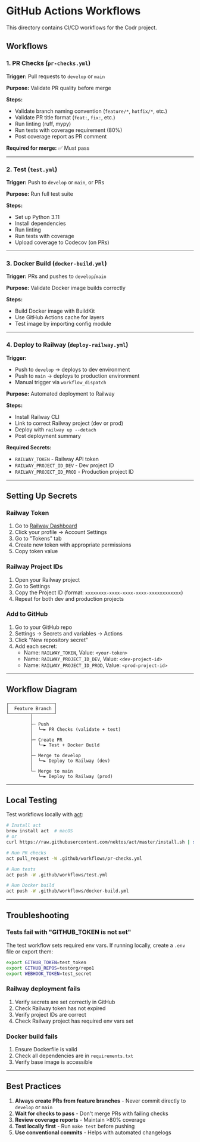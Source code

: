 # GitHub Actions Workflows

This directory contains CI/CD workflows for the Codr project.

## Workflows

### 1. PR Checks (`pr-checks.yml`)
**Trigger:** Pull requests to `develop` or `main`

**Purpose:** Validate PR quality before merge

**Steps:**
- Validate branch naming convention (`feature/*`, `hotfix/*`, etc.)
- Validate PR title format (`feat:`, `fix:`, etc.)
- Run linting (ruff, mypy)
- Run tests with coverage requirement (80%)
- Post coverage report as PR comment

**Required for merge:** ✅ Must pass

---

### 2. Test (`test.yml`)
**Trigger:** Push to `develop` or `main`, or PRs

**Purpose:** Run full test suite

**Steps:**
- Set up Python 3.11
- Install dependencies
- Run linting
- Run tests with coverage
- Upload coverage to Codecov (on PRs)

---

### 3. Docker Build (`docker-build.yml`)
**Trigger:** PRs and pushes to `develop`/`main`

**Purpose:** Validate Docker image builds correctly

**Steps:**
- Build Docker image with BuildKit
- Use GitHub Actions cache for layers
- Test image by importing config module

---

### 4. Deploy to Railway (`deploy-railway.yml`)
**Trigger:** 
- Push to `develop` → deploys to dev environment
- Push to `main` → deploys to production environment
- Manual trigger via `workflow_dispatch`

**Purpose:** Automated deployment to Railway

**Steps:**
- Install Railway CLI
- Link to correct Railway project (dev or prod)
- Deploy with `railway up --detach`
- Post deployment summary

**Required Secrets:**
- `RAILWAY_TOKEN` - Railway API token
- `RAILWAY_PROJECT_ID_DEV` - Dev project ID
- `RAILWAY_PROJECT_ID_PROD` - Production project ID

---

## Setting Up Secrets

### Railway Token
1. Go to [Railway Dashboard](https://railway.app)
2. Click your profile → Account Settings
3. Go to "Tokens" tab
4. Create new token with appropriate permissions
5. Copy token value

### Railway Project IDs
1. Open your Railway project
2. Go to Settings
3. Copy the Project ID (format: `xxxxxxxx-xxxx-xxxx-xxxx-xxxxxxxxxxxx`)
4. Repeat for both dev and production projects

### Add to GitHub
1. Go to your GitHub repo
2. Settings → Secrets and variables → Actions
3. Click "New repository secret"
4. Add each secret:
   - Name: `RAILWAY_TOKEN`, Value: `<your-token>`
   - Name: `RAILWAY_PROJECT_ID_DEV`, Value: `<dev-project-id>`
   - Name: `RAILWAY_PROJECT_ID_PROD`, Value: `<prod-project-id>`

---

## Workflow Diagram

```
┌─────────────────┐
│  Feature Branch │
└────────┬────────┘
         │
         ├─ Push
         │  └─► PR Checks (validate + test)
         │
         ├─ Create PR
         │  └─► Test + Docker Build
         │
         ├─ Merge to develop
         │  └─► Deploy to Railway (dev)
         │
         └─ Merge to main
            └─► Deploy to Railway (prod)
```

---

## Local Testing

Test workflows locally with [act](https://github.com/nektos/act):

```bash
# Install act
brew install act  # macOS
# or
curl https://raw.githubusercontent.com/nektos/act/master/install.sh | sudo bash

# Run PR checks
act pull_request -W .github/workflows/pr-checks.yml

# Run tests
act push -W .github/workflows/test.yml

# Run Docker build
act push -W .github/workflows/docker-build.yml
```

---

## Troubleshooting

### Tests fail with "GITHUB_TOKEN is not set"
The test workflow sets required env vars. If running locally, create a `.env` file or export them:
```bash
export GITHUB_TOKEN=test_token
export GITHUB_REPOS=testorg/repo1
export WEBHOOK_TOKEN=test_secret
```

### Railway deployment fails
1. Verify secrets are set correctly in GitHub
2. Check Railway token has not expired
3. Verify project IDs are correct
4. Check Railway project has required env vars set

### Docker build fails
1. Ensure Dockerfile is valid
2. Check all dependencies are in `requirements.txt`
3. Verify base image is accessible

---

## Best Practices

1. **Always create PRs from feature branches** - Never commit directly to `develop` or `main`
2. **Wait for checks to pass** - Don't merge PRs with failing checks
3. **Review coverage reports** - Maintain >80% coverage
4. **Test locally first** - Run `make test` before pushing
5. **Use conventional commits** - Helps with automated changelogs
